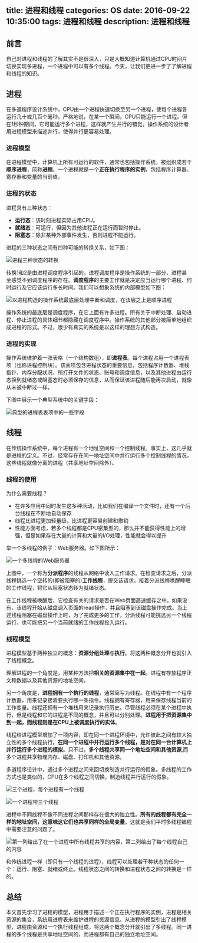 title: 进程和线程
categories: OS
date: 2016-09-22 10:35:00
tags: 进程和线程
description: 进程和线程
---

## 前言

自己对进程和线程的了解其实不是很深入，只是大概知道计算机通过CPU时间片切换实现多进程，一个进程中可以有多个线程。今天，让我们更进一步了了解进程和线程的知识。

## 进程

在多道程序设计系统中，CPU由一个进程快速切换至另一个进程，使每个进程各运行几十或几百个毫秒。严格地说，在某一个瞬间，CPU只能运行一个进程。但在1秒钟期间，它可能运行多个进程，这样就产生并行的错觉。操作系统的设计者用进程模型来描述并行，使得并行更容易处理。

### 进程模型

在进程模型中，计算机上所有可运行的软件，通常也包括操作系统，被组织成若干**顺序进程**，简称**进程**。一个进程就是一个**正在执行程序的实例**，包括程序计算器、寄存器和变量的当前值。

### 进程的状态

进程具有三种状态：

- **运行态**：该时刻进程实际占用CPU。
- **就绪态**：可运行，但因为其他进程正在运行而暂时停止。
- **阻塞态**：除非某种外部事件发生，否则进程不能运行。

进程的三种状态之间有四种可能的转换关系，如下图：

![进程三种状态的转换](/image/process-status)

转换1和2是由进程调度程序引起的，进程调度程序是操作系统的一部分，进程甚至感觉不到调度程序的存在。**调度程序**的主要工作就是决定应当运行哪个进程、何时运行及它应该运行多长时间。我们可以想象系统的内部模型如下图：

<!-- more -->

![以进程构造的操作系统最底层处理中断和调度，在该层之上是顺序进程](/image/process-dispatcher)

操作系统的最底层是调度程序，在它上面有许多进程。所有关于中断处理、启动进程、停止进程的具体细节都隐藏在调度程序中。操作系统的其他部分被简单地组织成进程的形式。不过，很少有真实的系统是以这样的理想方式构造。

### 进程的实现

操作系统维护着一张表格（一个结构数组），即**进程表**。每个进程占用一个进程表项（也称进程控制块）。该表项包含进程状态的重要信息，包括程序计数器、堆栈指针、内存分配状况、所打开文件的状态、账号和调度信息，以及其他进程由运行态换到就绪态或阻塞态时必须保存的信息，从而保证该进程随后能再次启动，就像从未被中断过一样。

下图中展示一个典型系统中的关键字段：

![典型的进程表表项中的一些字段](/image/process-message)

## 线程

在传统操作系统中，每个进程有一个地址空间和一个控制线程。事实上，这几乎就是进程的定义。不过，经常存在在同一地址空间中并行运行多个控制线程的情况，这些线程就像分离的进程（共享地址空间除外）。

### 线程的使用

为什么需要线程？

- 在许多应用中同时发生这多种活动，比如我们在编译一个文件时，还有一个后台线程在不断地自动保存
- 线程比进程更加轻量级，比进程更容易创建和撤销
- 性能方面考虑，若多个线程都是CPU密集型的，那么并不能获得性能上的增强，但是如果存在大量的计算和大量的I/O处理，性能就会得以提升

举一个多线程的例子：Web服务器。如下图所示：

![一个多线程的Web服务器](/image/muti-thread-ws)

上图中，一个称为**分派程序**的线程从网络中读入工作请求。在检查请求之后，分派线程挑选一个空转的(即被阻塞的)**工作线程**，提交该请求。接着分派线程唤醒睡眠的工作线程，将它从阻塞状态转为就绪状态。

在工作线程被唤醒后，它检查有关的请求是否在Web页面高速缓存之中。如果没有，该线程开始从磁盘调入页面的read操作，并且阻塞到该磁盘操作完成。当上述线程阻塞在磁盘操作上时，为了完成更多的工作，分派线程可能挑选另一个线程运行，也可能把另一个当前就绪的工作线程投入运行。

### 线程模型

进程模型基于两种独立的概念：**资源分组处理**与**执行**。将这两种概念分开也就引入了线程概念。

理解进程的一个角度是，用某种方法把**相关的资源集中在一起**。进程有存放程序正文和数据以及其他资源的地址空间。

另一个角度是，**进程拥有一个执行的线程**，通常简写为线程。在线程中有一个程序计数器，用来记录接着要执行哪一条指令。线程拥有寄存器，用来保存线程当前的工作变量。线程还拥有一个堆栈用来记录执行历史。尽管线程必须在某个进程中执行，但是线程和它的进程是不同的概念，并且可以分别处理。**进程用于把资源集中到一起，而线程则是在CPU上被调度执行的实体**。

线程给进程模型增加了一项内容，即在同一个进程环境中，允许彼此之间有较大独立性的多个线程执行。**在同一个进程中并行运行多个线程，是对在同一台计算机上并行运行多个进程的模拟**。只不过，**多个线程共享同一个地址空间和其他资源**,而多个进程共享物理内存、磁盘、打印机和其他资源。

多道程序设计中，通过多个进程之间来回切换制造并行运行的假象。多线程的工作方式也是类似的，CPU在多个线程之间切换，制造线程并行运行的假象。

![三个进程，每个进程有一个线程](/image/muti-process)

![一个进程带三个线程](/image/muti-thread)

进程中不同线程不像不同进程之间那样存在很大的独立性。**所有的线程都有完全一样的地址空间，这意味这它们也共享同样的全局变量**。这就是我们平时多线程编程中需要注意的问题了。

![第一列给出了在一个进程中所有线程共享的内容，第二列给出了每个线程自己的内容](/image/process-thread-msg)

和传统进程一样（即只有一个线程的进程），线程可以处理若干种状态的任何一个：运行、阻塞、就绪或终止。线程状态之间的转换和进程状态之间的转换是一样的。

## 总结

本文首先学习了进程的模型，进程用于描述一个正在执行程序的实例，进程是相关资源的集合，系统用进程表来维护进程的资源信息。从进程的模型引出了线程模型，进程由资源和一个执行线程组成，将这两个概念分开就引出了多线程。同一进程的多个线程是共享地址空间的，而进程都有自己的独立地址空间。
